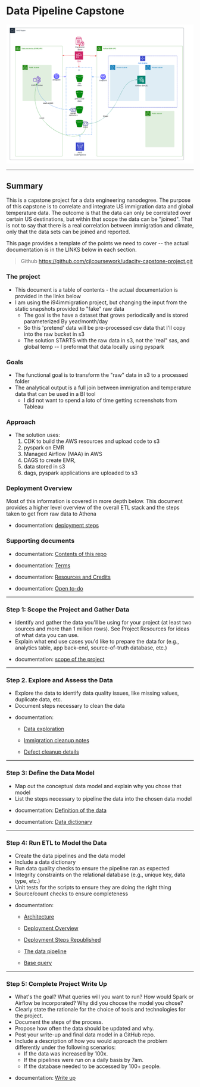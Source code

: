 
# Data Pipeline Capstone

![](doc/deployment.png)

---

## Summary
This is a capstone project for a data engineering nanodegree.  The purpose of this capstone is to correlate and integrate US immigration data and global temperature data.  The outcome is that the data can only be correlated over certain US destinations, but within that scope the data can be "joined".  That is not to say that there is a real correlation between immigration and climate, only that the data sets can be joined and reported.

This page provides a template of the points we need to cover -- the actual documentation is in the LINKS below in each section.

> Github
> https://github.com/cjlcoursework/udacity-capstone-project.git

### The project
- This document is a table of contents - the actual documentation is provided in the links below
- I am using the i94immigration project, but changing the input from the static snapshots provided to "fake" raw data 
  - The goal is the have a dataset that grows periodically and is stored parameterized By year/month/day
  - So this 'pretend' data will be pre-processed csv data that I'll copy into the raw bucket in s3
  - The solution STARTS with the raw data in s3, not the 'real" sas, and global temp -- I preformat that data locally using pyspark

### Goals
- The functional goal is to transform the "raw" data in s3 to a processed folder 
- The analytical output is a full join between immigration and temperature data that can be used in a BI tool
  - I did not want to spend a loto of time getting screenshots from Tableau


### Approach
- The solution uses:
  1. CDK to build the AWS resources and upload code to s3
  2. pyspark on EMR
  3. Managed Airflow (MAA) in AWS
  4. DAGS to create EMR, 
  5. data stored in s3
  6. dags, pyspark applications are uploaded to s3


### Deployment Overview
Most of this information is covered in more depth below.
This document provides a higher level overview of the overall ETL stack and the steps taken to get from raw data to Athena

* documentation: [deployment steps](doc/deployment-screenshots.md)


### Supporting documents

* documentation: [Contents of this repo](doc/step1.capstone-repo.md)

* documentation:  [Terms](doc/terms.md)

* documentation: [Resources and Credits](doc/resources.md)

* documentation: [Open to-do](doc/todo.py)

---


### Step 1: Scope the Project and Gather Data
- Identify and gather the data you'll be using for your project (at least two sources and more than 1 million rows). See Project Resources for ideas of what data you can use.
- Explain what end use cases you'd like to prepare the data for (e.g., analytics table, app back-end, source-of-truth database, etc.)


* documentation:   [scope of the project](doc/step1.scope.md)

---

### Step 2. Explore and Assess the Data
- Explore the data to identify data quality issues, like missing values, duplicate data, etc.
- Document steps necessary to clean the data


* documentation:   
  * [Data exploration](doc/step2.explore.md)
  
  * [Immigration cleanup notes](doc/step2.labnotes1.md)

  * [Defect cleanup details](doc/step2.labnotes2.md)
---

### Step 3: Define the Data Model
- Map out the conceptual data model and explain why you chose that model
- List the steps necessary to pipeline the data into the chosen data model


* documentation:   [Definition of the data](doc/step3.define.md)

* documentation:  [Data dictionary](doc/data_dictionary.md)

---

### Step 4: Run ETL to Model the Data
- Create the data pipelines and the data model
- Include a data dictionary
- Run data quality checks to ensure the pipeline ran as expected
- Integrity constraints on the relational database (e.g., unique key, data type, etc.)
- Unit tests for the scripts to ensure they are doing the right thing
- Source/count checks to ensure completeness


* documentation:
  - [Architecture](doc/step4.architecture.md)

  - [Deployment Overview](doc/step4.deployment.md)
  
  - [Deployment Steps Republished](doc/deployment-screenshots.md)

  - [The data pipeline](doc/step4.pipeline.md)

  - [Base query](doc/step4.proof-of-concept.md)

---


### Step 5: Complete Project Write Up
- What's the goal? What queries will you want to run? How would Spark or Airflow be incorporated? Why did you choose the model you chose?
- Clearly state the rationale for the choice of tools and technologies for the project.
- Document the steps of the process.
- Propose how often the data should be updated and why.
- Post your write-up and final data model in a GitHub repo.
- Include a description of how you would approach the problem differently under the following scenarios:
  - If the data was increased by 100x.
  - If the pipelines were run on a daily basis by 7am.
  - If the database needed to be accessed by 100+ people.


* documentation:  [Write up](doc/step5.write_up.md)



